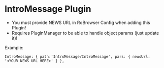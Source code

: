 # IntroMessage Plugin
- You must provide NEWS URL in RoBrowser Config when adding this Plugin!
- Requires PluginManager to be able to handle object params (just update it)!

Example:

`IntroMessage: { path:'IntroMessage/IntroMessage', pars: { newsUrl: '<YOUR NEWS URL HERE>' } },`

